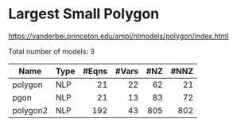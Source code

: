 # Largest Small Polygon

https://vanderbei.princeton.edu/ampl/nlmodels/polygon/index.html

Total number of models:   3

| Name     | Type | #Eqns | #Vars | #NZ | #NNZ |
|----------|------|------:|------:|----:|-----:|
| polygon  | NLP  | 21    | 22    | 62  | 21   |
| pgon     | NLP  | 21    | 13    | 83  | 72   |
| polygon2 | NLP  | 192   | 43    | 805 | 802  |
